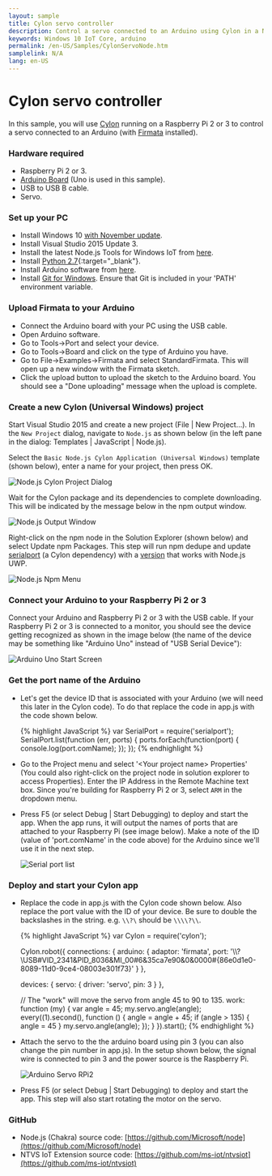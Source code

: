 ```yaml
---
layout: sample
title: Cylon servo controller
description: Control a servo connected to an Arduino using Cylon in a Node.js UWP app
keywords: Windows 10 IoT Core, arduino
permalink: /en-US/Samples/CylonServoNode.htm
samplelink: N/A
lang: en-US
---
```


# Cylon servo controller

In this sample, you will use [Cylon](https://www.npmjs.com/package/cylon) running on a Raspberry Pi 2 or 3 to control a servo connected to an Arduino (with [Firmata](https://www.npmjs.com/package/firmata) installed).


### Hardware required
* Raspberry Pi 2 or 3.
* [Arduino Board](https://www.arduino.cc/en/main/products) (Uno is used in this sample).
* USB to USB B cable.
* Servo.


### Set up your PC
* Install Windows 10 [with November update](http://windows.microsoft.com/en-us/windows-10/windows-update-faq).
* Install Visual Studio 2015 Update 3.
* Install the latest Node.js Tools for Windows IoT from [here](http://aka.ms/ntvsiotlatest).
* Install [Python 2.7](https://www.python.org/downloads/){:target="_blank"}.
* Install Arduino software from [here](https://www.arduino.cc/en/Main/Software).
* Install [Git for Windows](http://git-scm.com/download/win). Ensure that Git is included in your 'PATH' environment variable.


### Upload Firmata to your Arduino
* Connect the Arduino board with your PC using the USB cable.
* Open Arduino software.
* Go to Tools->Port and select your device.
* Go to Tools->Board and click on the type of Arduino you have.
* Go to File->Examples->Firmata and select StandardFirmata. This will open up a new window with the Firmata sketch.
* Click the upload button to upload the sketch to the Arduino board. You should see a "Done uploading" message when the upload is complete.


### Create a new Cylon (Universal Windows) project
Start Visual Studio 2015 and create a new project (File \| New Project...). In the `New Project` dialog, navigate to `Node.js` as shown below (in the left pane in the dialog: Templates \| JavaScript \| Node.js).

Select the `Basic Node.js Cylon Application (Universal Windows)` template (shown below), enter a name for your project, then press OK.

![Node.js Cylon Project Dialog]({{site.baseurl}}/Resources/images/Nodejs/nodejswucylon-newprojectdialog.png)

Wait for the Cylon package and its dependencies to complete downloading. This will be indicated by the message below in the npm output window.

![Node.js Output Window]({{site.baseurl}}/Resources/images/Nodejs/npm-output-window.png)

Right-click on the npm node in the Solution Explorer (shown below) and select Update npm Packages.
This step will run npm dedupe and update [serialport](https://www.npmjs.com/package/serialport) (a Cylon dependency) with a [version](https://github.com/ms-iot/node-serialport/tree/uwp) that works with Node.js UWP.

![Node.js Npm Menu]({{site.baseurl}}/Resources/images/Nodejs/npm-update-menu.png)


### Connect your Arduino to your Raspberry Pi 2 or 3
Connect your Arduino and Raspberry Pi 2 or 3 with the USB cable. If your Raspberry Pi 2 or 3 is connected to a monitor, 
you should see the device getting recognized as shown in the image below (the name of the device may be something like "Arduino Uno" instead of "USB Serial Device"):

![Arduino Uno Start Screen]({{site.baseurl}}/Resources/images/Nodejs/arduino-uno-startscreen.png)


### Get the port name of the Arduino
* Let's get the device ID that is associated with your Arduino (we will need this later in the Cylon code). To do that replace the code in app.js with the code shown below.

<UL>
{% highlight JavaScript %}
var SerialPort = require('serialport');
SerialPort.list(function (err, ports) {
  ports.forEach(function(port) {
    console.log(port.comName);
  });
});
{% endhighlight %}
</UL>

* Go to the Project menu and select '&lt;Your project name&gt; Properties' (You could also right-click on the project node in solution explorer to access Properties). 
  Enter the IP Address in the Remote Machine text box. Since you're building for Raspberry Pi 2 or 3, select `ARM` in the dropdown menu.

* Press F5 (or select Debug \| Start Debugging) to deploy and start the app. When the app runs, it will output the names of ports that are attached to your
  Raspberry Pi (see image below). Make a note of the ID (value of 'port.comName' in the code above) for the Arduino since we'll use it in the next step.
  
  ![Serial port list]({{site.baseurl}}/Resources/images/Nodejs/nodejs-serialportlist.png)

### Deploy and start your Cylon app
* Replace the code in app.js with the Cylon code shown below. Also replace the port value with the ID of your device. 
  Be sure to double the backslashes in the string. e.g. `\\?\` should be `\\\\?\\`.
  
<UL>
{% highlight JavaScript %}
var Cylon = require('cylon');

Cylon.robot({
  connections: {
    arduino: { 
	  adaptor: 'firmata', 
	  port: '\\\\?\\USB#VID_2341&PID_8036&MI_00#6&35ca7e90&0&0000#{86e0d1e0-8089-11d0-9ce4-08003e301f73}' 
	}
  },

  devices: {
    servo: { driver: 'servo', pin: 3 }
  },

  // The "work" will move the servo from angle 45 to 90 to 135.
  work: function (my) {
    var angle = 45;
    my.servo.angle(angle);
    every((1).second(), function () {
      angle = angle + 45;
      if (angle > 135) {
        angle = 45
      }
      my.servo.angle(angle);
    });
  }
}).start();
{% endhighlight %}
</UL>

* Attach the servo to the the arduino board using pin 3 (you can also change the pin number in app.js). In the setup shown below, 
  the signal wire is connected to pin 3 and the power source is the Raspberry Pi.

  ![Arduino Servo RPi2]({{site.baseurl}}/Resources/images/Nodejs/arduino-servo-rpi2.png)

* Press F5 (or select Debug \| Start Debugging) to deploy and start the app. This step will also start rotating the motor on the servo.


### GitHub
* Node.js (Chakra) source code: [https://github.com/Microsoft/node](https://github.com/Microsoft/node)
* NTVS IoT Extension source code: [https://github.com/ms-iot/ntvsiot](https://github.com/ms-iot/ntvsiot)
